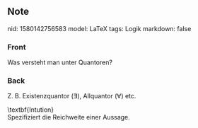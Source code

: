 ## Note
nid: 1580142756583
model: LaTeX
tags: Logik
markdown: false

### Front
Was versteht man unter Quantoren?

### Back
Z. B. Existenzquantor $(\exists)$, Allquantor $(\forall)$ etc.<div>
</div><div>\textbf{Intution}</div><div>
</div><div>Spezifiziert die Reichweite einer Aussage.</div>
